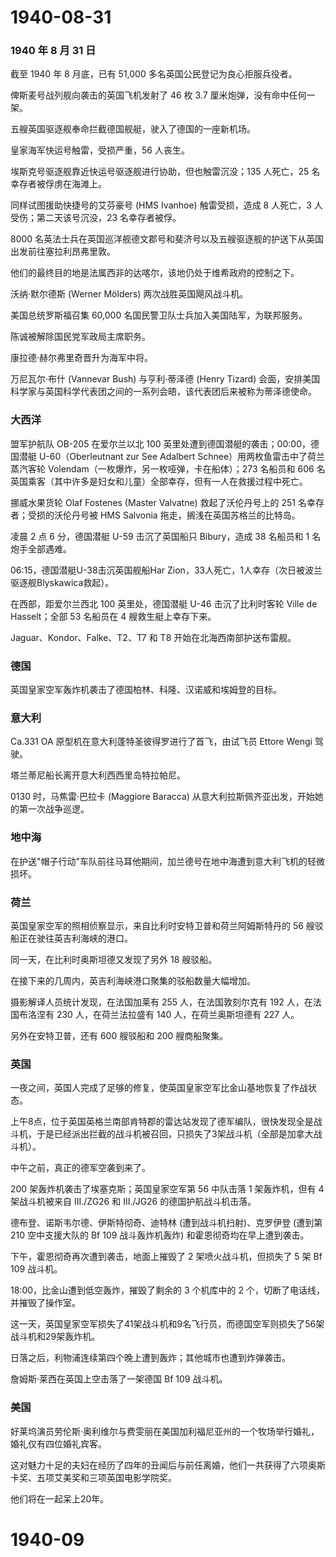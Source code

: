 # 1940-08-31

### 1940 年 8 月 31 日

截至 1940 年 8 月底，已有 51,000 多名英国公民登记为良心拒服兵役者。

俾斯麦号战列舰向袭击的英国飞机发射了 46 枚 3.7
厘米炮弹，没有命中任何一架。

五艘英国驱逐舰奉命拦截德国舰艇，驶入了德国的一座新机场。

皇家海军快运号触雷，受损严重，56 人丧生。

埃斯克号驱逐舰靠近快运号驱逐舰进行协助，但也触雷沉没；135 人死亡，25
名幸存者被俘虏在海滩上。

同样试图援助快捷号的艾芬豪号 (HMS Ivanhoe) 触雷受损，造成 8 人死亡，3
人受伤；第二天该号沉没，23 名幸存者被俘。

8000
名英法士兵在英国巡洋舰德文郡号和斐济号以及五艘驱逐舰的护送下从英国出发前往塞拉利昂弗里敦。

他们的最终目的地是法属西非的达喀尔，该地仍处于维希政府的控制之下。

沃纳·默尔德斯 (Werner Mölders) 两次战胜英国飓风战斗机。

美国总统罗斯福召集 60,000 名国民警卫队士兵加入美国陆军，为联邦服务。

陈诚被解除国民党军政局主席职务。

康拉德·赫尔弗里奇晋升为海军中将。

万尼瓦尔·布什 (Vannevar Bush) 与亨利·蒂泽德 (Henry Tizard)
会面，安排美国科学家与英国科学代表团之间的一系列会晤，该代表团后来被称为蒂泽德使命。

### 大西洋

盟军护航队 OB-205 在爱尔兰以北 100
英里处遭到德国潜艇的袭击；00:00，德国潜艇 U-60（Oberleutnant zur See
Adalbert Schnee）用两枚鱼雷击中了荷兰蒸汽客轮
Volendam（一枚爆炸，另一枚哑弹，卡在船体）；273 名船员和 606
名英国乘客（其中许多是妇女和儿童）全部幸存，但有一人在救援过程中死亡。

挪威水果货轮 Olaf Fostenes (Master Valvatne) 救起了沃伦丹号上的 251
名幸存者；受损的沃伦丹号被 HMS Salvonia 拖走，搁浅在英国苏格兰的比特岛。

凌晨 2 点 6 分，德国潜艇 U-59 击沉了英国船只 Bibury，造成 38 名船员和 1
名炮手全部遇难。

06:15，德国潜艇U-38击沉英国舰船Har
Zion，33人死亡，1人幸存（次日被波兰驱逐舰Blyskawica救起）。

在西部，距爱尔兰西北 100 英里处，德国潜艇 U-46 击沉了比利时客轮 Ville de
Hasselt；全部 53 名船员在 4 艘救生艇上幸存下来。

Jaguar、Kondor、Falke、T2、T7 和 T8 开始在北海西南部护送布雷舰。

### 德国

英国皇家空军轰炸机袭击了德国柏林、科隆、汉诺威和埃姆登的目标。

### 意大利

Ca.331 OA 原型机在意大利蓬特圣彼得罗进行了首飞，由试飞员 Ettore Wengi
驾驶。

塔兰蒂尼船长离开意大利西西里岛特拉帕尼。

0130 时，马焦雷·巴拉卡 (Maggiore Baracca)
从意大利拉斯佩齐亚出发，开始她的第一次战争巡逻。

### 地中海

在护送"帽子行动"车队前往马耳他期间，加兰德号在地中海遭到意大利飞机的轻微损坏。

### 荷兰

英国皇家空军的照相侦察显示，来自比利时安特卫普和荷兰阿姆斯特丹的 56
艘驳船正在驶往英吉利海峡的港口。

同一天，在比利时奥斯坦德又发现了另外 18 艘驳船。

在接下来的几周内，英吉利海峡港口聚集的驳船数量大幅增加。

摄影解译人员统计发现，在法国加莱有 255 人，在法国敦刻尔克有 192
人，在法国布洛涅有 230 人，在荷兰法拉盛有 140 人，在荷兰奥斯坦德有 227
人。

另外在安特卫普，还有 600 艘驳船和 200 艘商船聚集。

### 英国

一夜之间，英国人完成了足够的修复，使英国皇家空军比金山基地恢复了作战状态。

上午8点，位于英国英格兰南部肯特郡的雷达站发现了德军编队，很快发现全是战斗机，于是已经派出拦截的战斗机被召回，只损失了3架战斗机（全部是加拿大战斗机）。

中午之前，真正的德军空袭到来了。

200 架轰炸机袭击了埃塞克斯；英国皇家空军第 56 中队击落 1 架轰炸机，但有
4 架战斗机被来自 III./ZG26 和 III./JG26 的德国护航战斗机击落。

德布登、诺斯韦尔德、伊斯特彻奇、迪特林 (遭到战斗机扫射)、克罗伊登
(遭到第 210 空中支援大队的 Bf 109 战斗轰炸机轰炸)
和霍恩彻奇均在早上遭到袭击。

下午，霍恩彻奇再次遭到袭击，地面上摧毁了 2 架喷火战斗机，但损失了 5 架
Bf 109 战斗机。

18:00，比金山遭到低空轰炸，摧毁了剩余的 3 个机库中的 2
个，切断了电话线，并摧毁了操作室。

这一天，英国皇家空军损失了41架战斗机和9名飞行员，而德国空军则损失了56架战斗机和29架轰炸机。

日落之后，利物浦连续第四个晚上遭到轰炸；其他城市也遭到炸弹袭击。

詹姆斯·莱西在英国上空击落了一架德国 Bf 109 战斗机。

### 美国

好莱坞演员劳伦斯·奥利维尔与费雯丽在美国加利福尼亚州的一个牧场举行婚礼，婚礼仅有四位婚礼宾客。

这对魅力十足的夫妇在经历了四年的丑闻后与前任离婚，他们一共获得了六项奥斯卡奖、五项艾美奖和三项英国电影学院奖。

他们将在一起呆上20年。

# 1940-09